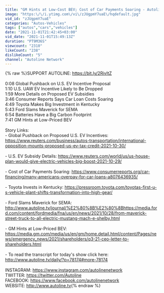 ```yaml
---
title: "GM Hints at Low-Cost BEV; Cost of Car Payments Soaring - Autoline Daily 3194"
image: "https:\/\/i.ytimg.com\/vi\/zJUgpmY7uaE\/hqdefault.jpg"
vid_id: "zJUgpmY7uaE"
categories: "Autos-Vehicles"
tags: ["autos","cars","vehicles"]
date: "2021-11-01T21:42:45+03:00"
vid_date: "2021-11-01T15:49:13Z"
duration: "PT9M36S"
viewcount: "2310"
likeCount: "238"
dislikeCount: "5"
channel: "Autoline Network"
---
```

{% raw %}SUPPORT AUTOLINE: <a rel="nofollow" target="blank" href="https://bit.ly/2RivItZ">https://bit.ly/2RivItZ</a><br /><br />0:08 Global Pushback on U.S. EV Incentive Proposal<br />1:10 U.S. UAW EV Incentive Likely to Be Dropped<br />1:59 More Details on Proposed EV Subsidies<br />3:46 Consumer Reports Says Car Loan Costs Soaring<br />4:49 Toyota Makes Big Investment in Kentucky<br />5:43 Ford Slams Maverick for SEMA<br />6:54 Batteries Have a Big Carbon Footprint<br />7:41 GM Hints at Low-Priced BEV<br /><br />Story Links:<br />- Global Pushback on Proposed U.S. EV Incentives: <a rel="nofollow" target="blank" href="https://www.reuters.com/business/autos-transportation/international-opposition-mounts-proposed-us-ev-tax-credit-2021-10-30/">https://www.reuters.com/business/autos-transportation/international-opposition-mounts-proposed-us-ev-tax-credit-2021-10-30/</a><br /><br />- U.S. EV Subsidy Details: <a rel="nofollow" target="blank" href="https://www.reuters.com/world/us/us-house-plan-would-give-electric-vehicles-big-boost-2021-10-29/">https://www.reuters.com/world/us/us-house-plan-would-give-electric-vehicles-big-boost-2021-10-29/</a><br /><br />- Cost of Car Payments Soaring: <a rel="nofollow" target="blank" href="https://www.consumerreports.org/car-financing/many-americans-overpay-for-car-loans-a8076436935/">https://www.consumerreports.org/car-financing/many-americans-overpay-for-car-loans-a8076436935/</a><br /><br />- Toyota Invests in Kentucky: <a rel="nofollow" target="blank" href="https://pressroom.toyota.com/toyotas-first-u-s-vehicle-plant-shifts-transformation-into-high-gear/">https://pressroom.toyota.com/toyotas-first-u-s-vehicle-plant-shifts-transformation-into-high-gear/</a><br /><br />- Ford Slams Maverick for SEMA: <a rel="nofollow" target="blank" href="http://www.autoline.tv/journal/%E2%80%8B%E2%80%8Bhttps://media.ford.com/content/fordmedia/fna/us/en/news/2021/10/28/from-maverick-street-truck-to-all-electric-mustang-mach-e-shelby.html">http://www.autoline.tv/journal/%E2%80%8B%E2%80%8Bhttps://media.ford.com/content/fordmedia/fna/us/en/news/2021/10/28/from-maverick-street-truck-to-all-electric-mustang-mach-e-shelby.html</a><br /><br />- GM Hints at Low-Priced BEV: <a rel="nofollow" target="blank" href="https://media.gm.com/media/us/en/gm/home.detail.html/content/Pages/news/emergency_news/2021/shareholders/q3-21-ceo-letter-to-shareholders.html">https://media.gm.com/media/us/en/gm/home.detail.html/content/Pages/news/emergency_news/2021/shareholders/q3-21-ceo-letter-to-shareholders.html</a><br /><br />- To read the transcript for today's show click here: <a rel="nofollow" target="blank" href="http://www.autoline.tv/daily/?p=78174#more-78174">http://www.autoline.tv/daily/?p=78174#more-78174</a><br /><br />INSTAGRAM: <a rel="nofollow" target="blank" href="https://www.instagram.com/autolinenetwork">https://www.instagram.com/autolinenetwork</a><br />TWITTER: <a rel="nofollow" target="blank" href="https://twitter.com/Autoline">https://twitter.com/Autoline</a><br />FACEBOOK: <a rel="nofollow" target="blank" href="https://www.facebook.com/autolinenetwork">https://www.facebook.com/autolinenetwork</a><br />WEBSITE: <a rel="nofollow" target="blank" href="http://www.autoline.tv">http://www.autoline.tv</a>{% endraw %}
